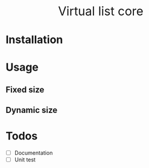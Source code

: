 <div style="text-align:center;font-size:32px;">Virtual list core</div>

# Installation

# Usage

## Fixed size

## Dynamic size

# Todos

- [ ] Documentation
- [ ] Unit test
